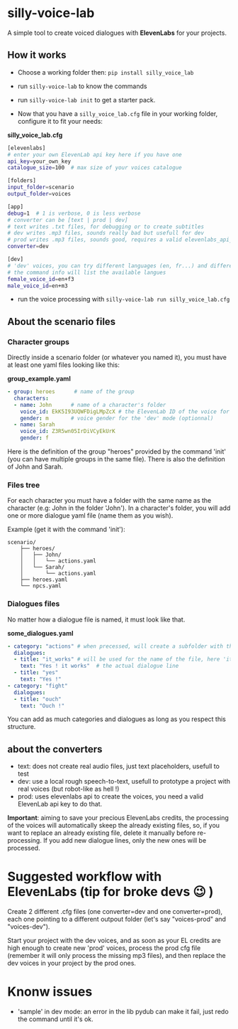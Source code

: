 # silly-voice-lab

A simple tool to create voiced dialogues with **ElevenLabs** for your projects.

## How it works

- Choose a working folder
then: `pip install silly_voice_lab`

- run `silly-voice-lab` to know the commands
- run `silly-voice-lab init` to get a starter pack.
- Now that you have a `silly_voice_lab.cfg` file in your working folder, configure it to fit your needs:

**silly_voice_lab.cfg**
```sh
[elevenlabs]
# enter your own ElevenLab api key here if you have one
api_key=your_own_key
catalogue_size=100  # max size of your voices catalogue

[folders]
input_folder=scenario
output_folder=voices

[app]
debug=1  # 1 is verbose, 0 is less verbose
# converter can be [text | prod | dev]
# text writes .txt files, for debugging or to create subtitles
# dev writes .mp3 files, sounds really bad but usefull for dev
# prod writes .mp3 files, sounds good, requires a valid elevenlabs_api_key, costs you some EL credits.
converter=dev

[dev]
# 'dev' voices, you can try different languages (en, fr...) and different "types" (f1, f2, m3...) find those that exists
# the command info will list the available langues
female_voice_id=en+f3
male_voice_id=en+m3

```

- run the voice processing with `silly-voice-lab run silly_voice_lab.cfg`

## About the scenario files

### Character groups

Directly inside a scenario folder (or whatever you named it), you must have at least one yaml files looking like this:

**group_example.yaml**
```yaml
- group: heroes      # name of the group
  characters:
  - name: John      # name of a character's folder
    voice_id: EkK5I93UQWFDigLMpZcX # the ElevenLab ID of the voice for the 'prod' mode (optionnal)
    gender: m       # voice gender for the 'dev' mode (optionnal)
  - name: Sarah
    voice_id: Z3R5wn05IrDiVCyEkUrK
    gender: f
```
Here is the definition of the group "heroes" provided by the command 'init' (you can have multiple groups in the same file). There is also the definition of John and Sarah.

### Files tree

For each character you must have a folder with the same name as the character (e.g: John in the folder 'John'). In a character's folder, you will add one or more dialogue yaml file (name them as you wish).

Example (get it with the command 'init'):
```
scenario/
    ├── heroes/
    │   ├── John/
    │   │   └── actions.yaml
    │   └── Sarah/
    │       └── actions.yaml
    ├── heroes.yaml
    └── npcs.yaml
```

### Dialogues files

No matter how a dialogue file is named, it must look like that.

**some_dialogues.yaml**
```yaml
- category: "actions" # when precessed, will create a subfolder with that name
  dialogues:
  - title: "it_works" # will be used for the name of the file, here 'it_works.mp3'
    text: "Yes ! it works"  # the actual dialogue line
  - title: "yes"
    text: "Yes !"
- category: "fight"
  dialogues:
  - title: "ouch"
    text: "Ouch !"
```

You can add as much categories and dialogues as long as you respect this structure.


## about the converters
- text: does not create real audio files, just text placeholders, usefull to test
- dev: use a local rough speech-to-text, usefull to prototype a project with real voices (but robot-like as hell !)
- prod: uses elevenlabs api to create the voices, you need a valid ElevenLab api key to do that.

**Important**: aiming to save your precious ElevenLabs credits, the processing of the voices will automatically skeep the already existing files, so, if you want to replace an already existing file, delete it manually before re-processing. If you add new dialogue lines, only the new ones will be processed.


# Suggested workflow with ElevenLabs (tip for broke devs 😉 )

Create 2 different .cfg files (one converter=dev and one converter=prod), each one pointing to a different outpout folder (let's say "voices-prod" and "voices-dev").

Start your project with the dev voices, and as soon as your EL credits are high enough to create new 'prod' voices, process the prod cfg file (remember it will only process the missing mp3 files), and then replace the dev voices in your project by the prod ones.

# Knonw issues

- 'sample' in dev mode: an error in the lib pydub can make it fail, just redo the command until it's ok.
